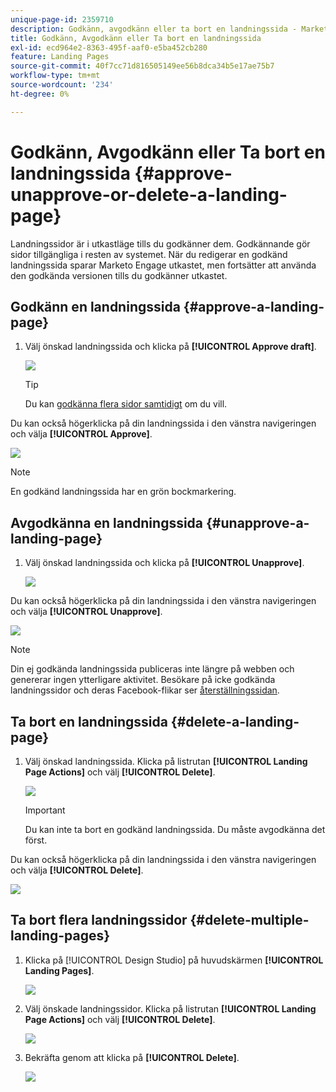 ```yaml
---
unique-page-id: 2359710
description: Godkänn, avgodkänn eller ta bort en landningssida - Marketo Docs - produktdokumentation
title: Godkänn, Avgodkänn eller Ta bort en landningssida
exl-id: ecd964e2-8363-495f-aaf0-e5ba452cb280
feature: Landing Pages
source-git-commit: 40f7cc71d816505149ee56b8dca34b5e17ae75b7
workflow-type: tm+mt
source-wordcount: '234'
ht-degree: 0%

---
```


# Godkänn, Avgodkänn eller Ta bort en landningssida {#approve-unapprove-or-delete-a-landing-page}

Landningssidor är i utkastläge tills du godkänner dem. Godkännande gör sidor tillgängliga i resten av systemet. När du redigerar en godkänd landningssida sparar Marketo Engage utkastet, men fortsätter att använda den godkända versionen tills du godkänner utkastet.

## Godkänn en landningssida {#approve-a-landing-page}

1. Välj önskad landningssida och klicka på **[!UICONTROL Approve draft]**.

   ![](assets/approve-unapprove-or-delete-a-landing-page-1.png)

   >[!TIP]
   >
   >Du kan [godkänna flera sidor samtidigt](/help/marketo/product-docs/demand-generation/landing-pages/landing-page-actions/approve-multiple-landing-pages-at-once.md) om du vill.

Du kan också högerklicka på din landningssida i den vänstra navigeringen och välja **[!UICONTROL Approve]**.

![](assets/approve-unapprove-or-delete-a-landing-page-2.png)

>[!NOTE]
>
>En godkänd landningssida har en grön bockmarkering.

## Avgodkänna en landningssida {#unapprove-a-landing-page}

1. Välj önskad landningssida och klicka på **[!UICONTROL Unapprove]**.

   ![](assets/approve-unapprove-or-delete-a-landing-page-3.png)

Du kan också högerklicka på din landningssida i den vänstra navigeringen och välja **[!UICONTROL Unapprove]**.

![](assets/approve-unapprove-or-delete-a-landing-page-4.png)

>[!NOTE]
>
>Din ej godkända landningssida publiceras inte längre på webben och genererar ingen ytterligare aktivitet. Besökare på icke godkända landningssidor och deras Facebook-flikar ser [återställningssidan](/help/marketo/product-docs/administration/settings/set-a-fallback-page.md).

## Ta bort en landningssida {#delete-a-landing-page}

1. Välj önskad landningssida. Klicka på listrutan **[!UICONTROL Landing Page Actions]** och välj **[!UICONTROL Delete]**.

   ![](assets/approve-unapprove-or-delete-a-landing-page-5.png)

   >[!IMPORTANT]
   >
   >Du kan inte ta bort en godkänd landningssida. Du måste avgodkänna det först.

Du kan också högerklicka på din landningssida i den vänstra navigeringen och välja **[!UICONTROL Delete]**.

![](assets/approve-unapprove-or-delete-a-landing-page-6.png)

## Ta bort flera landningssidor {#delete-multiple-landing-pages}

1. Klicka på [!UICONTROL Design Studio] på huvudskärmen **[!UICONTROL Landing Pages]**.

   ![](assets/approve-unapprove-or-delete-a-landing-page-7.png)

1. Välj önskade landningssidor. Klicka på listrutan **[!UICONTROL Landing Page Actions]** och välj **[!UICONTROL Delete]**.

   ![](assets/approve-unapprove-or-delete-a-landing-page-8.png)

1. Bekräfta genom att klicka på **[!UICONTROL Delete]**.

   ![](assets/approve-unapprove-or-delete-a-landing-page-9.png)
